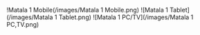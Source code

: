 !Matala 1 Mobile(/images/Matala 1 Mobile.png)
![Matala 1 Tablet](/images/Matala 1 Tablet.png)
![Matala 1 PC/TV](/images/Matala 1 PC,TV.png)
